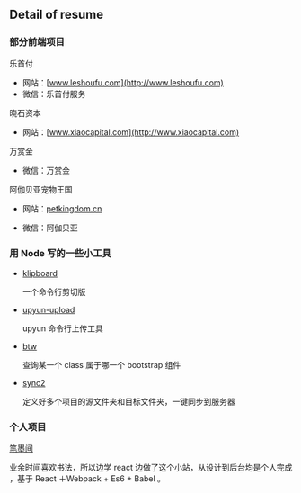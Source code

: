 ## Detail of resume

### 部分前端项目

乐首付

* 网站：[www.leshoufu.com](http://www.leshoufu.com)
* 微信：乐首付服务

晓石资本

- 网站：[www.xiaocapital.com](http://www.xiaocapital.com)

万赏金

- 微信：万赏金

阿伽贝亚宠物王国

- 网站：[petkingdom.cn](http://www.petkingdom.cn)


* 微信：阿伽贝亚



### 用 Node 写的一些小工具

- [klipboard](https://github.com/yuwancumian/klipboard)

  一个命令行剪切版

- [upyun-upload](https://github.com/yuwancumian/upyun-upload)

  upyun 命令行上传工具

- [btw](https://github.com/yuwancumian/btw)

  查询某一个 class 属于哪一个 bootstrap 组件

- [sync2](https://github.com/yuwancumian/sync2)

  定义好多个项目的源文件夹和目标文件夹，一键同步到服务器

### 个人项目

[笔墨间](http://www.bimojian.com)

业余时间喜欢书法，所以边学 react 边做了这个小站，从设计到后台均是个人完成  ，基于 React ＋Webpack + Es6 + Babel 。





